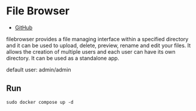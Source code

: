 # File Browser

- [GitHub](https://github.com/filebrowser/filebrowser)

filebrowser provides a file managing interface within a specified directory
and it can be used to upload, delete, preview, rename and edit your files.
It allows the creation of multiple users and each user can have its own directory.
It can be used as a standalone app.

default user: admin/admin

## Run

```shell
sudo docker compose up -d
```
